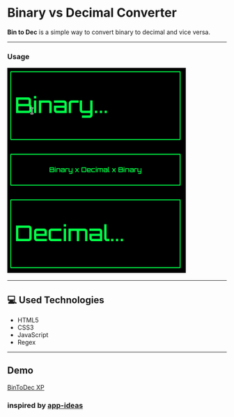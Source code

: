# Binary vs Decimal Converter
**Bin to Dec** is a simple way to convert binary to decimal and vice versa.

---

### Usage

![usage_gif](./usage.gif)


---

## :computer: Used Technologies
- HTML5
- CSS3
- JavaScript
- Regex

---

## Demo 

[BinToDec XP](https://cesardmn.github.io/bin_to_dec/)

### inspired by [app-ideas](https://github.com/florinpop17/app-ideas/blob/master/Projects/1-Beginner/Bin2Dec-App.md)



